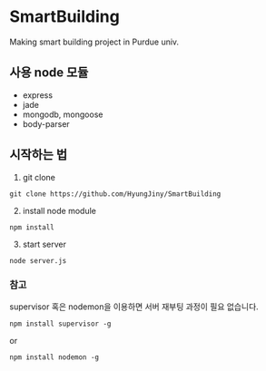 # SmartBuilding
Making smart building project in Purdue univ.

## 사용 node 모듈
* express
* jade
* mongodb, mongoose
* body-parser

## 시작하는 법
1. git clone
```
git clone https://github.com/HyungJiny/SmartBuilding
```

2. install node module
```
npm install
```

3. start server
```
node server.js
```

### 참고
supervisor 혹은 nodemon을 이용하면 서버 재부팅 과정이 필요 없습니다.
```
npm install supervisor -g
```
or
```
npm install nodemon -g
```
